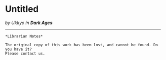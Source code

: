 # Untitled

_by Ukkyo in **Dark Ages**_

***

```
*Librarian Notes*

The original copy of this work has been lost, and cannot be found. Do you have it?
Please contact us.
```
